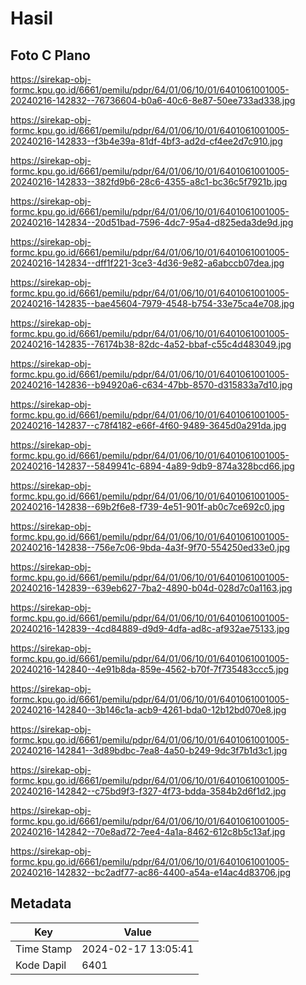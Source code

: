 # Hasil

## Foto C Plano

https://sirekap-obj-formc.kpu.go.id/6661/pemilu/pdpr/64/01/06/10/01/6401061001005-20240216-142832--76736604-b0a6-40c6-8e87-50ee733ad338.jpg

https://sirekap-obj-formc.kpu.go.id/6661/pemilu/pdpr/64/01/06/10/01/6401061001005-20240216-142833--f3b4e39a-81df-4bf3-ad2d-cf4ee2d7c910.jpg

https://sirekap-obj-formc.kpu.go.id/6661/pemilu/pdpr/64/01/06/10/01/6401061001005-20240216-142833--382fd9b6-28c6-4355-a8c1-bc36c5f7921b.jpg

https://sirekap-obj-formc.kpu.go.id/6661/pemilu/pdpr/64/01/06/10/01/6401061001005-20240216-142834--20d51bad-7596-4dc7-95a4-d825eda3de9d.jpg

https://sirekap-obj-formc.kpu.go.id/6661/pemilu/pdpr/64/01/06/10/01/6401061001005-20240216-142834--dff1f221-3ce3-4d36-9e82-a6abccb07dea.jpg

https://sirekap-obj-formc.kpu.go.id/6661/pemilu/pdpr/64/01/06/10/01/6401061001005-20240216-142835--bae45604-7979-4548-b754-33e75ca4e708.jpg

https://sirekap-obj-formc.kpu.go.id/6661/pemilu/pdpr/64/01/06/10/01/6401061001005-20240216-142835--76174b38-82dc-4a52-bbaf-c55c4d483049.jpg

https://sirekap-obj-formc.kpu.go.id/6661/pemilu/pdpr/64/01/06/10/01/6401061001005-20240216-142836--b94920a6-c634-47bb-8570-d315833a7d10.jpg

https://sirekap-obj-formc.kpu.go.id/6661/pemilu/pdpr/64/01/06/10/01/6401061001005-20240216-142837--c78f4182-e66f-4f60-9489-3645d0a291da.jpg

https://sirekap-obj-formc.kpu.go.id/6661/pemilu/pdpr/64/01/06/10/01/6401061001005-20240216-142837--5849941c-6894-4a89-9db9-874a328bcd66.jpg

https://sirekap-obj-formc.kpu.go.id/6661/pemilu/pdpr/64/01/06/10/01/6401061001005-20240216-142838--69b2f6e8-f739-4e51-901f-ab0c7ce692c0.jpg

https://sirekap-obj-formc.kpu.go.id/6661/pemilu/pdpr/64/01/06/10/01/6401061001005-20240216-142838--756e7c06-9bda-4a3f-9f70-554250ed33e0.jpg

https://sirekap-obj-formc.kpu.go.id/6661/pemilu/pdpr/64/01/06/10/01/6401061001005-20240216-142839--639eb627-7ba2-4890-b04d-028d7c0a1163.jpg

https://sirekap-obj-formc.kpu.go.id/6661/pemilu/pdpr/64/01/06/10/01/6401061001005-20240216-142839--4cd84889-d9d9-4dfa-ad8c-af932ae75133.jpg

https://sirekap-obj-formc.kpu.go.id/6661/pemilu/pdpr/64/01/06/10/01/6401061001005-20240216-142840--4e91b8da-859e-4562-b70f-7f735483ccc5.jpg

https://sirekap-obj-formc.kpu.go.id/6661/pemilu/pdpr/64/01/06/10/01/6401061001005-20240216-142840--3b146c1a-acb9-4261-bda0-12b12bd070e8.jpg

https://sirekap-obj-formc.kpu.go.id/6661/pemilu/pdpr/64/01/06/10/01/6401061001005-20240216-142841--3d89bdbc-7ea8-4a50-b249-9dc3f7b1d3c1.jpg

https://sirekap-obj-formc.kpu.go.id/6661/pemilu/pdpr/64/01/06/10/01/6401061001005-20240216-142842--c75bd9f3-f327-4f73-bdda-3584b2d6f1d2.jpg

https://sirekap-obj-formc.kpu.go.id/6661/pemilu/pdpr/64/01/06/10/01/6401061001005-20240216-142842--70e8ad72-7ee4-4a1a-8462-612c8b5c13af.jpg

https://sirekap-obj-formc.kpu.go.id/6661/pemilu/pdpr/64/01/06/10/01/6401061001005-20240216-142832--bc2adf77-ac86-4400-a54a-e14ac4d83706.jpg


## Metadata

| Key        | Value               |
| ---------- | ------------------- |
| Time Stamp | 2024-02-17 13:05:41 |
| Kode Dapil | 6401                |




